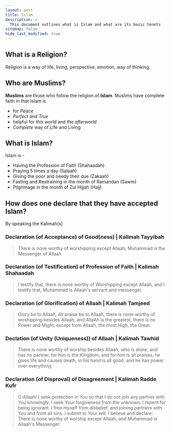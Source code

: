 ```yaml
---
layout: post
title: Islam
description: >
  This document outlines what is Islam and what are its basic tenets
sitemap: false
hide_last_modified: true
---
```


## What is a Religion?

Religion is a way of life, living, perspective, emotion, way of thinking.

## Who are Muslims?

**Muslims** are those who follow the religion of **Islam**. Muslims have complete faith in that Islam is 
- for *Peace*
- *Perfect* and *True*
- helpful for *this world* and the *afterworld*
- *Complete* way of Life and Living

## What is Islam?

Islam is -
- Having the Profession of Faith (Shahaadah)
- Praying 5 times a day (Salaah)
- Giving the poor and needy their due (Zakaah)
- Fasting and Restraining in the month of Ramandan (Sawm)
- Pilgrimage in the month of Zul Hijjah (Hajj)

## How does one declare that they have accepted Islam?

By speaking the Kalimah(s)

### Declaration (of Acceptance) of Good(ness) | Kalimah Tayyibah

> There is none worthy of worshipping except Allaah; Muhammad is the Messenger of Allaah

### Declaration (of Testification) of Profession of Faith | Kalimah Shahaadah

> I testify that, there is none worthy of Worshipping except Allaah, and I testify that, Muhammad is Allaah's servant and messenger.

### Declaration (of Glorification) of Allaah | Kalimah Tamjeed

> Glory be to Allaah, All praise be to Allaah, there is none worthy of woshipping besides Allaah, and AllaAh is the greatest, there is no Power and Might, except from Allaah, the most High, the Great.

### Declation (of Unity (Uniqueness)) of Allaah | Kalimah Tawhid

> There is none worthy of worship besides Allaah, who is alone, and has no partner, for him is the Kingdom, and for him is all praises, he gives life and causes death, in his hand is all good, and he has power over everything.

### Declaration (of Disproval) of Disagreement | Kalimah Radde Kufr

> O Allaah! I seek protection in You so that I do not join any partner with You knowingly. I seek Your forgiveness from the unknown. I repent for being ignorant. I free myself from disbelief, and joining partners with You and from all sins. I submit to Your will. I believe and declare: There is none worthy of worship except Allaah, and Muhammad is Allaah's Messenger.